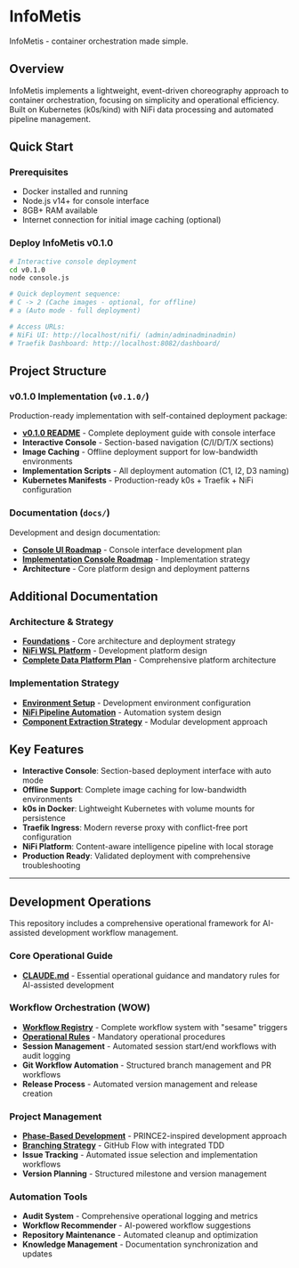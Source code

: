 # InfoMetis

InfoMetis - container orchestration made simple.

## Overview

InfoMetis implements a lightweight, event-driven choreography approach to container orchestration, focusing on simplicity and operational efficiency. Built on Kubernetes (k0s/kind) with NiFi data processing and automated pipeline management.

## Quick Start

### Prerequisites
- Docker installed and running
- Node.js v14+ for console interface
- 8GB+ RAM available
- Internet connection for initial image caching (optional)

### Deploy InfoMetis v0.1.0
```bash
# Interactive console deployment
cd v0.1.0
node console.js

# Quick deployment sequence:
# C -> 2 (Cache images - optional, for offline)
# a (Auto mode - full deployment)

# Access URLs:
# NiFi UI: http://localhost/nifi/ (admin/adminadminadmin)
# Traefik Dashboard: http://localhost:8082/dashboard/
```

## Project Structure

### v0.1.0 Implementation (`v0.1.0/`)
Production-ready implementation with self-contained deployment package:
- **[v0.1.0 README](v0.1.0/README.md)** - Complete deployment guide with console interface
- **Interactive Console** - Section-based navigation (C/I/D/T/X sections)
- **Image Caching** - Offline deployment support for low-bandwidth environments  
- **Implementation Scripts** - All deployment automation (C1, I2, D3 naming)
- **Kubernetes Manifests** - Production-ready k0s + Traefik + NiFi configuration

### Documentation (`docs/`)
Development and design documentation:
- **[Console UI Roadmap](docs/console-ui-roadmap.md)** - Console interface development plan
- **[Implementation Console Roadmap](docs/implementation-console-roadmap.md)** - Implementation strategy
- **Architecture** - Core platform design and deployment patterns

## Additional Documentation

### Architecture & Strategy
- **[Foundations](docs/foundations/README.md)** - Core architecture and deployment strategy
- **[NiFi WSL Platform](docs/nifi-wsl-dev-platform/README.md)** - Development platform design
- **[Complete Data Platform Plan](docs/complete-data-platform-plan.md)** - Comprehensive platform architecture

### Implementation Strategy
- **[Environment Setup](docs/environment-setup.md)** - Development environment configuration
- **[NiFi Pipeline Automation](docs/nifi-pipeline-automation-design.md)** - Automation system design
- **[Component Extraction Strategy](docs/component-extraction-strategy.md)** - Modular development approach

## Key Features

- **Interactive Console**: Section-based deployment interface with auto mode
- **Offline Support**: Complete image caching for low-bandwidth environments
- **k0s in Docker**: Lightweight Kubernetes with volume mounts for persistence
- **Traefik Ingress**: Modern reverse proxy with conflict-free port configuration
- **NiFi Platform**: Content-aware intelligence pipeline with local storage
- **Production Ready**: Validated deployment with comprehensive troubleshooting

---

## Development Operations

This repository includes a comprehensive operational framework for AI-assisted development workflow management.

### Core Operational Guide
- **[CLAUDE.md](CLAUDE.md)** - Essential operational guidance and mandatory rules for AI-assisted development

### Workflow Orchestration (WOW)
- **[Workflow Registry](claude/wow/KEYWORD_REGISTRY.md)** - Complete workflow system with "sesame" triggers
- **[Operational Rules](claude/wow/workflows/OPERATIONAL_RULES.md)** - Mandatory operational procedures
- **Session Management** - Automated session start/end workflows with audit logging
- **Git Workflow Automation** - Structured branch management and PR workflows
- **Release Process** - Automated version management and release creation

### Project Management
- **[Phase-Based Development](claude/wow/docs/phase-based-development-strategy.md)** - PRINCE2-inspired development approach
- **[Branching Strategy](claude/wow/docs/branching-strategy.md)** - GitHub Flow with integrated TDD
- **Issue Tracking** - Automated issue selection and implementation workflows
- **Version Planning** - Structured milestone and version management

### Automation Tools
- **Audit System** - Comprehensive operational logging and metrics
- **Workflow Recommender** - AI-powered workflow suggestions
- **Repository Maintenance** - Automated cleanup and optimization
- **Knowledge Management** - Documentation synchronization and updates
